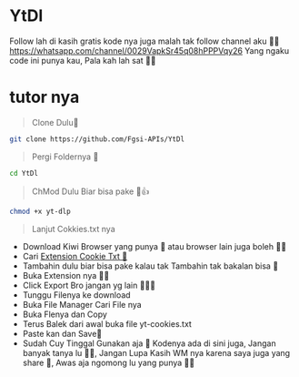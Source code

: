 # YtDl
Follow lah di kasih gratis kode nya juga malah tak follow channel aku 🗿🔪 https://whatsapp.com/channel/0029VapkSr45q08hPPPVqy26
Yang ngaku code ini punya kau, Pala kah lah sat 🗿🔪


# tutor nya

> Clone Dulu🗿
```bash
git clone https://github.com/Fgsi-APIs/YtDl
```
> Pergi Foldernya 🗿
```bash
cd YtDl
```
> ChMod Dulu Biar bisa pake 🗿👍
```bash
chmod +x yt-dlp
```
> Lanjut Cokkies.txt nya
- Download Kiwi Browser yang punya 🗿 atau browser lain juga boleh 🗿🙏
- Cari [Extension Cookie Txt 🗿](https://chromewebstore.google.com/detail/get-cookiestxt-locally/cclelndahbckbenkjhflpdbgdldlbecc)
- Tambahin dulu biar bisa pake kalau tak Tambahin tak bakalan bisa 🗿
- Buka Extension nya 🗿💅
- Click Export Bro jangan yg lain 🗿🗿🗿
- Tunggu Filenya ke download
- Buka File Manager Cari File nya
- Buka Flenya dan Copy
- Terus Balek dari awal buka file yt-cookies.txt
- Paste kan dan Save🗿
- Sudah Cuy Tinggal Gunakan aja 🗿 Kodenya ada di sini juga, Jangan banyak tanya lu 🗿🔪, Jangan Lupa Kasih WM nya karena saya juga yang share 🗿, Awas aja ngomong lu yang punya 🗿🔪
